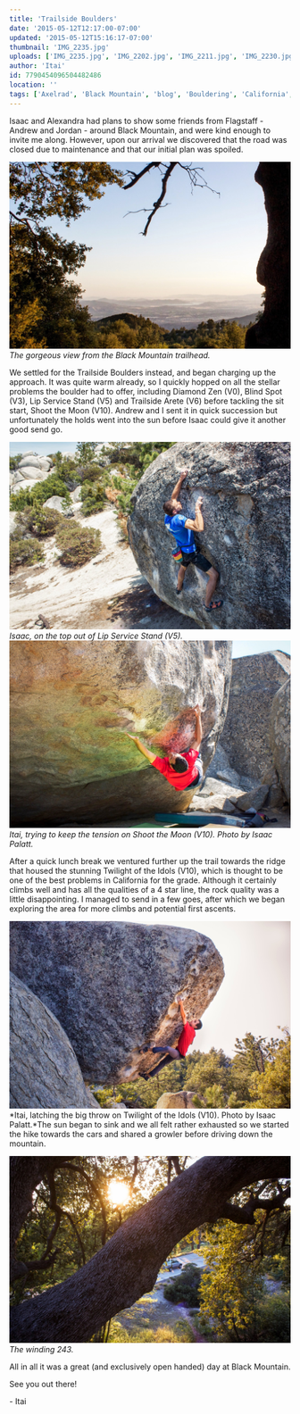 ```yaml
---
title: 'Trailside Boulders'
date: '2015-05-12T12:17:00-07:00'
updated: '2015-05-12T15:16:17-07:00'
thumbnail: 'IMG_2235.jpg'
uploads: ['IMG_2235.jpg', 'IMG_2202.jpg', 'IMG_2211.jpg', 'IMG_2230.jpg', 'IMG_2237.jpg']
author: 'Itai'
id: 7790454096504482486
location: ''
tags: ['Axelrad', 'Black Mountain', 'blog', 'Bouldering', 'California', 'Climbing', 'Five Ten', 'granite', 'Itai', 'Rock', 'trailside']
---
```


Isaac and Alexandra had plans to show some friends from Flagstaff - Andrew and Jordan - around Black Mountain, and were kind enough to invite me along. However, upon our arrival we discovered that the road was closed due to maintenance and that our initial plan was spoiled.

![image alt](uploads/IMG_2235.jpg)*The gorgeous view from the Black Mountain trailhead.*

We settled for the Trailside Boulders instead, and began charging up the approach. It was quite warm already, so I quickly hopped on all the stellar problems the boulder had to offer, including Diamond Zen (V0), Blind Spot (V3), Lip Service Stand (V5) and Trailside Arete (V6) before tackling the sit start, Shoot the Moon (V10). Andrew and I sent it in quick succession but unfortunately the holds went into the sun before Isaac could give it another good send go.

![image alt](uploads/IMG_2202.jpg)*Isaac, on the top out of Lip Service Stand (V5).*![image alt](uploads/IMG_2211.jpg)*Itai, trying to keep the tension on Shoot the Moon (V10). Photo by Isaac Palatt.*

After a quick lunch break we ventured further up the trail towards the ridge that housed the stunning Twilight of the Idols (V10), which is thought to be one of the best problems in California for the grade. Although it certainly climbs well and has all the qualities of a 4 star line, the rock quality was a little disappointing. I managed to send in a few goes, after which we began exploring the area for more climbs and potential first ascents.

![image alt](uploads/IMG_2230.jpg)*Itai, latching the big throw on Twilight of the Idols (V10). Photo by Isaac Palatt.*The sun began to sink and we all felt rather exhausted so we started the hike towards the cars and shared a growler before driving down the mountain.

![image alt](uploads/IMG_2237.jpg)*The winding 243.*

All in all it was a great (and exclusively open handed) day at Black Mountain.

See you out there!

\- Itai
